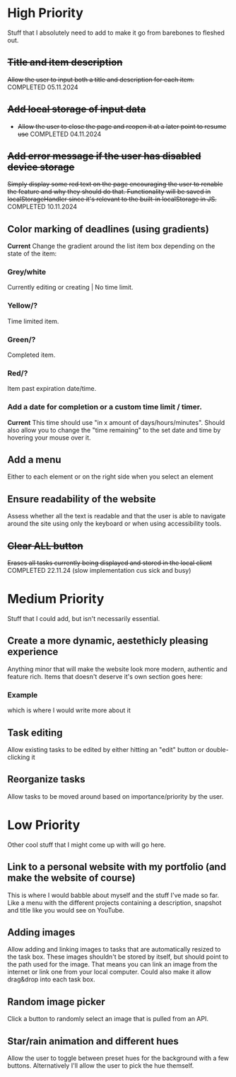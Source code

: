 # **High Priority**
Stuff that I absolutely need to add to make it go from barebones to fleshed out. 
## ~~Title and item description~~
~~Allow the user to input both a title and description for each item.~~
COMPLETED 05.11.2024

## ~~Add local storage of input data~~
- ~~Allow the user to close the page and reopen it at a later point to resume use~~
COMPLETED 04.11.2024

## ~~Add error message if the user has disabled device storage~~
~~Simply display some red text on the page encouraging the user to renable the feature and why they should do that. Functionality will be saved in localStorageHandler since it's relevant to the built-in localStorage in JS.~~
COMPLETED 10.11.2024

## Color marking of deadlines (using gradients)
**Current**
Change the gradient around the list item box depending on the state of the item:
### Grey/white
Currently editing or creating | No time limit.
### Yellow/?
Time limited item.
### Green/?
Completed item.
### Red/?
Item past expiration date/time.
### Add a date for completion or a custom time limit / timer. 
**Current**
This time should use "in x amount of days/hours/minutes".
Should also allow you to change the "time remaining" to the set date and time by hovering your mouse over it.

## Add a menu
Either to each element or on the right side when you select an element

## Ensure readability of the website
Assess whether all the text is readable and that the user is able to navigate around the site using only the keyboard or when using accessibility tools.

## ~~Clear ALL button~~
~~Erases all tasks currently being displayed and stored in the local client~~
COMPLETED 22.11.24 (slow implementation cus sick and busy)

# **Medium Priority**
Stuff that I could add, but isn't necessarily essential.

## Create a more dynamic, aestethicly pleasing experience
Anything minor that will make the website look more modern, authentic and feature rich. Items that doesn't deserve it's own section goes here:
### Example
which is where I would write more about it

## Task editing
Allow existing tasks to be edited by either hitting an "edit" button or double-clicking it

## Reorganize tasks
Allow tasks to be moved around based on importance/priority by the user.

# **Low Priority**
Other cool stuff that I might come up with will go here.
## Link to a personal website with my portfolio (and make the website of course)
This is where I would babble about myself and the stuff I've made so far. Like a menu with the different projects containing a description, snapshot and title like you would see on YouTube.
## Adding images 
Allow adding and linking images to tasks that are automatically resized to the task box. These images shouldn't be stored by itself, but should point to the path used for the image. That means you can link an image from the internet or link one from your local computer.
Could also make it allow drag&drop into each task box.
## Random image picker
Click a button to randomly select an image that is pulled from an API.
## Star/rain animation and different hues
Allow the user to toggle between preset hues for the background with a few buttons. Alternatively I'll allow the user to pick the hue themself.

